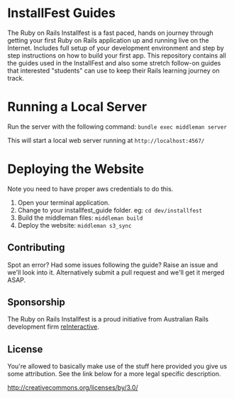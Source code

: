 # InstallFest Guides

The Ruby on Rails Installfest is a fast paced, hands on journey through getting your first Ruby on Rails application up and running live on the Internet. Includes full setup of your development environment and step by step instructions on how to build your first app.
This repository contains all the guides used in the InstallFest and also some stretch follow-on guides that interested "students" can use to keep their Rails learning journey on track.

# Running a Local Server

Run the server with the following command:
`bundle exec middleman server`

This will start a local web server running at `http://localhost:4567/`

# Deploying the Website

Note you need to have proper aws credentials to do this.

1. Open your terminal application.
2. Change to your installfest_guide folder. eg: `cd dev/installfest`
3. Build the middleman files: `middleman build`
4. Deploy the website: `middleman s3_sync`

## Contributing

Spot an error? Had some issues following the guide? Raise an issue and we'll look into it. Alternatively submit a pull request and we'll get it merged ASAP.

## Sponsorship

The Ruby on Rails Installfest is a proud initiative from Australian Rails
development firm [reInteractive](http://reinteractive.net/).

## License

You're allowed to basically make use of the stuff here provided you give us some attribution. See the link below for a more legal specific description.

http://creativecommons.org/licenses/by/3.0/
